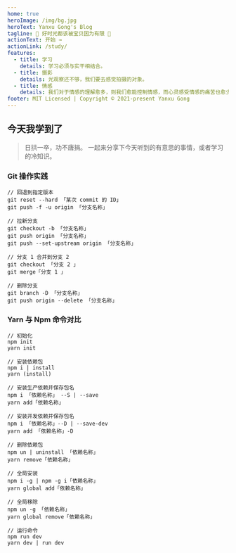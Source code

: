 ```yaml
---
home: true
heroImage: /img/bg.jpg
heroText: Yanxu Gong's Blog
tagline: 🌈 好时光都该被宝贝因为有限 🛫
actionText: 开始 →
actionLink: /study/
features:
  - title: 学习
    details: 学习必须与实干相结合。
  - title: 摄影
    details: 光观察还不够，我们要去感觉拍摄的对象。
  - title: 情感
    details: 我们对于情感的理解愈多，则我们愈能控制情感，而心灵感受情感的痛苦也愈少。
footer: MIT Licensed | Copyright © 2021-present Yanxu Gong
---
```


## 今天我学到了

> 日拱一卒，功不唐捐。
> 一起来分享下今天听到的有意思的事情，或者学习的冷知识。

### Git 操作实践

```shell
// 回退到指定版本
git reset --hard 「某次 commit 的 ID」
git push -f -u origin 「分支名称」
```

```shell
// 拉新分支
git checkout -b 「分支名称」
git push origin 「分支名称」
git push --set-upstream origin 「分支名称」
```

```shell
// 分支 1 合并到分支 2
git checkout 「分支 2 」
git merge「分支 1 」
```

```shell
// 删除分支
git branch -D 「分支名称」
git push origin --delete 「分支名称」
```

### Yarn 与 Npm 命令对比

```shell
// 初始化
npm init
yarn init
```

```shell
// 安装依赖包
npm i | install
yarn (install)
```

```shell
// 安装生产依赖并保存包名
npm i 「依赖名称」 --S | --save
yarn add「依赖名称」
```

```shell
// 安装开发依赖并保存包名
npm i 「依赖名称」--D | --save-dev
yarn add 「依赖名称」-D
```

```shell
// 删除依赖包
npm un | uninstall 「依赖名称」
yarn remove「依赖名称」
```

```shell
// 全局安装
npm i -g | npm -g i「依赖名称」
yarn global add「依赖名称」
```

```shell
// 全局移除
npm un -g 「依赖名称」
yarn global remove「依赖名称」
```

```shell
// 运行命令
npm run dev
yarn dev | run dev
```
